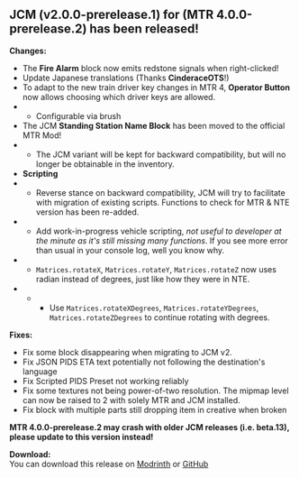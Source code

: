 ## JCM (v2.0.0-prerelease.1) for (MTR 4.0.0-prerelease.2) has been released!

**Changes:**
- The **Fire Alarm** block now emits redstone signals when right-clicked!
- Update Japanese translations (Thanks **CinderaceOTS**!)
- To adapt to the new train driver key changes in MTR 4, **Operator Button** now allows choosing which driver keys are allowed.
- - Configurable via brush
- The JCM **Standing Station Name Block** has been moved to the official MTR Mod!
- - The JCM variant will be kept for backward compatibility, but will no longer be obtainable in the inventory.
- **Scripting**
- - Reverse stance on backward compatibility, JCM will try to facilitate with migration of existing scripts. Functions to check for MTR & NTE version has been re-added.
- - Add work-in-progress vehicle scripting, *not useful to developer at the minute as it's still missing many functions*. If you see more error than usual in your console log, well you know why.
- - `Matrices.rotateX`, `Matrices.rotateY`, `Matrices.rotateZ` now uses radian instead of degrees, just like how they were in NTE.
- - - Use `Matrices.rotateXDegrees`, `Matrices.rotateYDegrees`, `Matrices.rotateZDegrees` to continue rotating with degrees.

**Fixes:**
- Fix some block disappearing when migrating to JCM v2.
- Fix JSON PIDS ETA text potentially not following the destination's language
- Fix Scripted PIDS Preset not working reliably
- Fix some textures not being power-of-two resolution. The mipmap level can now be raised to 2 with solely MTR and JCM installed.
- Fix block with multiple parts still dropping item in creative when broken

**MTR 4.0.0-prerelease.2 may crash with older JCM releases (i.e. beta.13), please update to this version instead!**

**Download:**  
You can download this release on [Modrinth](https://modrinth.com/mod/jcm) or [GitHub](https://github.com/DistrictOfJoban/Joban-Client-Mod/releases)
